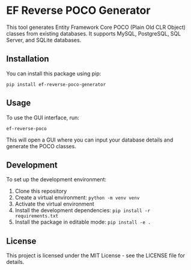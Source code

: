 # EF Reverse POCO Generator

This tool generates Entity Framework Core POCO (Plain Old CLR Object) classes from existing databases. It supports MySQL, PostgreSQL, SQL Server, and SQLite databases.

## Installation

You can install this package using pip:

```
pip install ef-reverse-poco-generator
```

## Usage

To use the GUI interface, run:

```
ef-reverse-poco
```

This will open a GUI where you can input your database details and generate the POCO classes.

## Development

To set up the development environment:

1. Clone this repository
2. Create a virtual environment: `python -m venv venv`
3. Activate the virtual environment
4. Install the development dependencies: `pip install -r requirements.txt`
5. Install the package in editable mode: `pip install -e .`

## License

This project is licensed under the MIT License - see the LICENSE file for details.